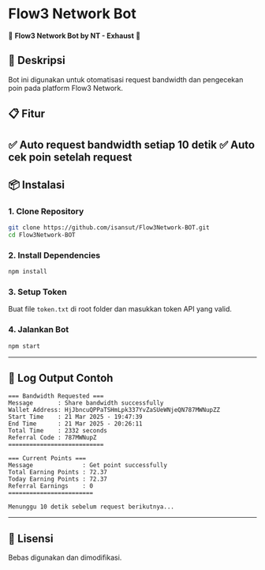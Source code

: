 # Flow3 Network Bot

🚀 **Flow3 Network Bot by NT - Exhaust** 🚀

## 📌 Deskripsi
Bot ini digunakan untuk otomatisasi request bandwidth dan pengecekan poin pada platform Flow3 Network.

## 📋 Fitur
✅ Auto request bandwidth setiap 10 detik
✅ Auto cek poin setelah request
---

## 📦 Instalasi
### **1. Clone Repository**
```sh
git clone https://github.com/isansut/Flow3Network-BOT.git
cd Flow3Network-BOT
```

### **2. Install Dependencies**
```sh
npm install
```

### **3. Setup Token**
Buat file `token.txt` di root folder dan masukkan token API yang valid.

### **4. Jalankan Bot**
```sh
npm start
```

---


## 📜 Log Output Contoh
```
=== Bandwidth Requested ===
Message       : Share bandwidth successfully
Wallet Address: HjJbncuQPPaTSHmLpk337YvZaSUeWNjeQN787MWNupZZ
Start Time    : 21 Mar 2025 - 19:47:39
End Time      : 21 Mar 2025 - 20:26:11
Total Time    : 2332 seconds
Referral Code : 787MWNupZ
===========================

=== Current Points ===
Message              : Get point successfully
Total Earning Points : 72.37
Today Earning Points : 72.37
Referral Earnings    : 0
========================

Menunggu 10 detik sebelum request berikutnya...
```

---

## 📄 Lisensi
Bebas digunakan dan dimodifikasi.

